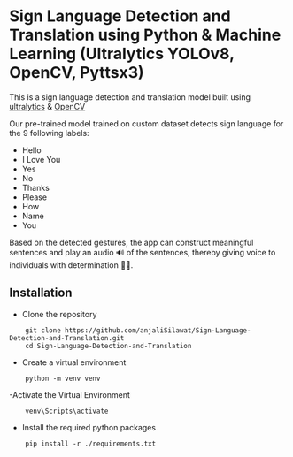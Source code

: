 
# Sign Language Detection and Translation using Python & Machine Learning (Ultralytics YOLOv8, OpenCV, Pyttsx3)

This is a sign language detection and translation model built using 
[ultralytics](https://github.com/ultralytics/ultralytics)
& [OpenCV](https://github.com/opencv/opencv)

Our pre-trained model trained on custom dataset detects sign language for the 9 following labels:
<ul>
    <li>Hello</li>
    <li>I Love You</li>
    <li>Yes</li>
    <li>No</li>
    <li>Thanks</li>
    <li>Please</li>
    <li>How</li>
    <li>Name</li>
    <li>You</li>
</ul>

Based on the detected gestures, the app can construct meaningful sentences and play an audio 🔊 of the sentences, thereby giving voice to individuals with determination 💪🏻.

## Installation

- Clone the repository

```git
    git clone https://github.com/anjaliSilawat/Sign-Language-Detection-and-Translation.git
    cd Sign-Language-Detection-and-Translation
```

- Create a virtual environment

```git 
    python -m venv venv
```

-Activate the Virtual Environment

```git
    venv\Scripts\activate

```

- Install the required python packages

```git 
    pip install -r ./requirements.txt
```

    
